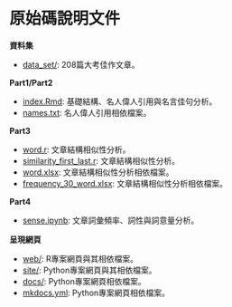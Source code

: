 # 原始碼說明文件

**資料集**
+ [data_set/](./data_set): 208篇大考佳作文章。

**Part1/Part2**
+ [index.Rmd](./index.Rmd): 基礎結構、名人偉人引用與名言佳句分析。
+ [names.txt](./names.txt): 名人偉人引用相依檔案。

**Part3**
+ [word.r](./word.r): 文章結構相似性分析。
+ [similarity_first_last.r](./similarity_first_last.r): 文章結構相似性分析。
+ [word.xlsx](./word.xlsx): 文章結構相似性分析相依檔案。
+ [frequency_30_word.xlsx](./frequency_30_word.xlsx): 文章結構相似性分析相依檔案。

**Part4**
+ [sense.ipynb](./sense.ipynb): 文章詞彙頻率、詞性與詞意量分析。

**呈現網頁**
+ [web/](./web/): R專案網頁與其相依檔案。
+ [site/](./site/): Python專案網頁與其相依檔案。
+ [docs/](./docs/): Python專案網頁相依檔案。
+ [mkdocs.yml](./mkdocs.yml): Python專案網頁相依檔案。
